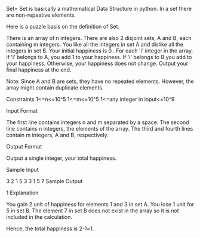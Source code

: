 Set= Set is basically a mathematical Data Structure in python. In a set there are non-repeative elements. 

Here is a puzzle basis on the definition of Set.

There is an array of n integers. There are also 2 disjoint sets, A and B, each containing m integers. 
You like all the integers in set A and dislike all the integers in set B. Your initial happiness is 0 . For each 'i' integer in 
the array, if 'i' belongs to A, you add 1 to your happiness. If 'i' belongs to B you add  to your happiness. Otherwise, 
your happiness does not change. Output your final happiness at the end.

Note: Since A and B are sets, they have no repeated elements. However, the array might contain duplicate elements.

Constraints 
 1<=n<=10^5
 1<=m<=10^5
 1<=any integer in input<=10^9 

Input Format

The first line contains integers n and m separated by a space. 
The second line contains n integers, the elements of the array. 
The third and fourth lines contain m integers, A and B, respectively.

Output Format

Output a single integer, your total happiness.

Sample Input

3 2
1 5 3
3 1
5 7
Sample Output

1
Explanation

You gain 2 unit of happiness for elements 1  and 3 in set A. You lose 1 unit for  5 in set B. The element 7  in set B
does not exist in the array so it is not included in the calculation.

Hence, the total happiness is 2-1=1.
